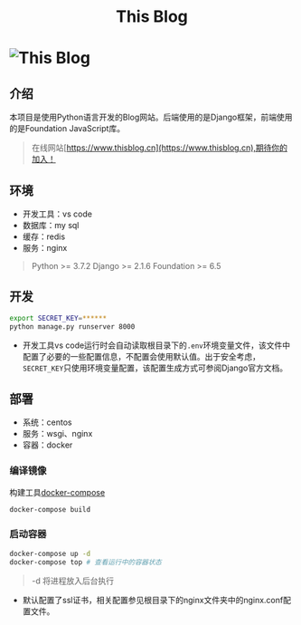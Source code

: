 ﻿<h1 align="center">This Blog<h1>

![This Blog](https://github.com/WsWHL/blog/workflows/This%20Blog/badge.svg)

## 介绍
​		本项目是使用Python语言开发的Blog网站。后端使用的是Django框架，前端使用的是Foundation JavaScript库。
> 在线网站[https://www.thisblog.cn](https://www.thisblog.cn),期待你的加入！

## 环境
* 开发工具：vs code
* 数据库：my sql
* 缓存：redis
* 服务：nginx
> Python >= 3.7.2
> Django >= 2.1.6
> Foundation >= 6.5

## 开发
``` bash
export SECRET_KEY=******
python manage.py runserver 8000
```
* 开发工具vs code运行时会自动读取根目录下的`.env`环境变量文件，该文件中配置了必要的一些配置信息，不配置会使用默认值。出于安全考虑，`SECRET_KEY`只使用环境变量配置，该配置生成方式可参阅Django官方文档。

## 部署

- 系统：centos
- 服务：wsgi、nginx
- 容器：docker

### 编译镜像
构建工具[docker-compose](https://docs.docker.com/compose/)
``` bash
docker-compose build
```
### 启动容器
``` bash
docker-compose up -d
docker-compose top # 查看运行中的容器状态
```
> -d 将进程放入后台执行

* 默认配置了ssl证书，相关配置参见根目录下的nginx文件夹中的nginx.conf配置文件。
